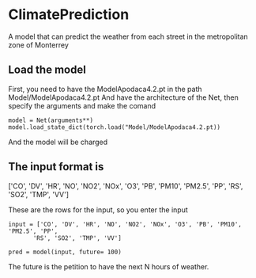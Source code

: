 # ClimatePrediction
A model that can predict the weather from each street in the metropolitan zone of Monterrey

## Load the model

First, you need to have the ModelApodaca4.2.pt in the path Model/ModelApodaca4.2.pt
And have the architecture of the Net, then specify the arguments and make the comand
```{python}
model = Net(arguments**)
model.load_state_dict(torch.load("Model/ModelApodaca4.2.pt))
```
And the model will be charged
## The input format is

['CO', 'DV', 'HR', 'NO', 'NO2', 'NOx', 'O3', 'PB', 'PM10', 'PM2.5', 'PP',
       'RS', 'SO2', 'TMP', 'VV']
       
These are the rows for the input, so you enter the input
```{python}
input = ['CO', 'DV', 'HR', 'NO', 'NO2', 'NOx', 'O3', 'PB', 'PM10', 'PM2.5', 'PP',
       'RS', 'SO2', 'TMP', 'VV']
       
pred = model(input, future= 100)
```

The future is the petition to have the next N hours of weather.
